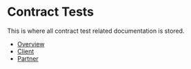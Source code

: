 # Contract Tests

This is where all contract test related documentation is stored.

- [Overview](./testing/contract-tests/contract-tests.md)
- [Client](./testing/contract-tests/client.md)
- [Partner](./testing/contract-tests/partner.md)
